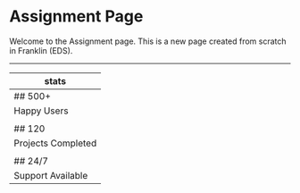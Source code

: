 # Assignment Page

Welcome to the Assignment page. This is a new page created from scratch in Franklin (EDS).

---

| stats       |
|-------------|
| ## 500+     |
| Happy Users |
|             |
| ## 120      |
| Projects Completed |
|             |
| ## 24/7     |
| Support Available |
